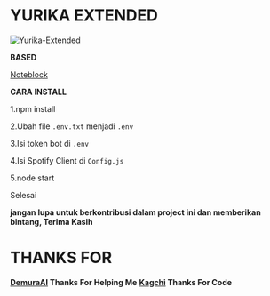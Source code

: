 # YURIKA EXTENDED

![Yurika-Extended](https://opengraph.githubassets.com/fb8a0431a3993acc24edcbd6d5af1438d4edfb0bb1ab60d855081d57c65eb1f7/RAYDENFLY/Yurika-Extended-LTS)

**BASED**

[Noteblock](https://github.com/KagChi/noteblock/tree/main/src)

**CARA INSTALL**

1.npm install

2.Ubah file `.env.txt` menjadi `.env`

3.Isi token bot di `.env`

4.Isi Spotify Client di `Config.js`

5.node start

Selesai

**jangan lupa untuk berkontribusi dalam project ini dan memberikan bintang, Terima Kasih**

# THANKS FOR
**[DemuraAI](https://github.com/DemuraAIdev) Thanks For Helping Me**
**[Kagchi](https://github.com/KagChi/) Thanks For Code**
